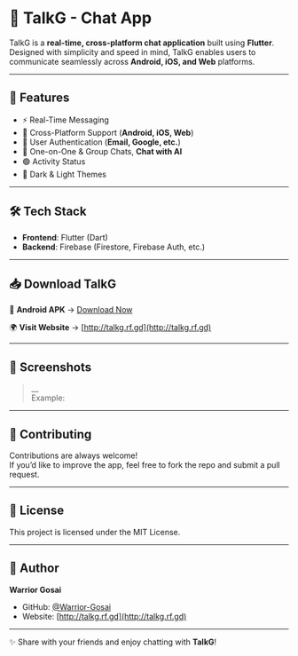 # 💬 TalkG - Chat App

TalkG is a **real-time, cross-platform chat application** built using **Flutter**.  
Designed with simplicity and speed in mind, TalkG enables users to communicate seamlessly across **Android, iOS, and Web** platforms.

---

## 🚀 Features

- ⚡ Real-Time Messaging  
- 📱 Cross-Platform Support (**Android, iOS, Web**)  
- 🔐 User Authentication (**Email, Google, etc.**)  
- 👥 One-on-One & Group Chats, **Chat with AI**  
- 🟢 Activity Status  
- 🌙 Dark & Light Themes  

---

## 🛠️ Tech Stack

- **Frontend**: Flutter (Dart)  
- **Backend**: Firebase (Firestore, Firebase Auth, etc.)  

---

## 📥 Download TalkG

📱 **Android APK** → [Download Now](https://github.com/Warrior-Gosai/Download-TalkG-App)  

🌍 **Visit Website** → [http://talkg.rf.gd](http://talkg.rf.gd)  

---

## 📸 Screenshots

> __  
Example:


---

## 🤝 Contributing

Contributions are always welcome!  
If you’d like to improve the app, feel free to fork the repo and submit a pull request.  

---

## 📜 License

This project is licensed under the MIT License.  

---

## 👤 Author

**Warrior Gosai**  
- GitHub: [@Warrior-Gosai](https://github.com/Warrior-Gosai)  
- Website: [http://talkg.rf.gd](http://talkg.rf.gd)  

---

✨ Share with your friends and enjoy chatting with **TalkG**!

